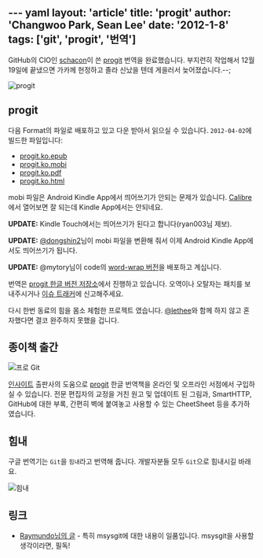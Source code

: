 --- yaml
layout: 'article'
title: 'progit'
author: 'Changwoo Park, Sean Lee'
date: '2012-1-8'
tags: ['git', 'progit', '번역']
---

GitHub의 CIO인 [schacon][]이 쓴 [progit][] 번역을 완료했습니다. 부지런히 작업해서 12월 19일에 끝냈으면 가카께 헌정하고 졸라 신났을 텐데 게을러서 늦어졌습니다.--;

![progit](/articles/2011/progit/progit.book-big.jpg)

## progit

다음 Format의 파일로 배포하고 있고 다운 받아서 읽으실 수 있습니다. `2012-04-02`에 빌드한 파일입니다:

 * [progit.ko.epub](http://dogfeet.github.io/progit/progit.ko.epub)
 * [progit.ko.mobi](http://dogfeet.github.io/progit/progit.ko.mobi)
 * [progit.ko.pdf](http://dogfeet.github.io/progit/progit.ko.pdf)
 * [progit.ko.html](http://git-scm.com/book/ko)

mobi 파일은 Android Kindle App에서 띄어쓰기가 안되는 문제가 있습니다. [Calibre][]에서 열어보면 잘 되는데 Kindle App에서는 안되네요.

**UPDATE:** Kindle Touch에서는 띄어쓰기가 된다고 합니다(ryan003님 제보).

**UPDATE:** [@dongshin2](https://github.com/dongshin2)님이 mobi 파일을 변환해 줘서 이제 Android Kindle App에서도 띄어쓰기가 됩니다.

**UPDATE:** @mytory님이 code의 [word-wrap 버전](http://mytory.net/archives/8707)을 배포하고 계십니다.

번역은 [progit 한글 버전 저장소][]에서 진행하고 있습니다. 오역이나 오탈자는 패치를 보내주시거나 [이슈 트래커][]에 신고해주세요.

다시 한번 동료의 힘을 몸소 체험한 프로젝트 였습니다. [@lethee](https://twitter.com/#!/lethee)와 함께 하지 않고 혼자했다면 결코 완주하지 못했을 겁니다.

## 종이책 출간

![프로 Git](http://www.insightbook.co.kr/wp-content/uploads/2013/04/표지-235x300.jpg)

[인사이트](http://www.insightbook.co.kr/) 출판사의 도움으로 [progit][] 한글 번역책을 온라인 및 오프라인 서점에서 구입하실 수 있습니다.
전문 편집자의 교정을 거친 원고 및 업데이트 된 그림과, SmartHTTP, GitHub에 대한 부록, 간편히 벽에 붙여놓고 사용할 수 있는 CheetSheet 등을 추가하였습니다.

## 힘내

구글 번역기는 `Git`을 `힘내`라고 번역해 줍니다. 개발자분들 모두 `Git`으로 힘내시길 바래요.

![힘내](/articles/2011/progit/git-.png)

## 링크

 * [Raymundo님의 글](http://gypark.pe.kr/wiki/Git) - 특히 msysgit에 대한 내용이 일품입니다. msysgit을 사용할 생각이라면, 필독!

[Calibre]: http://calibre-ebook.com/download
[GitHub]: http://github.com
[schacon]: http://github.com/schacon
[progit 한글 버전 저장소]: https://github.com/dogfeet/progit
[이슈 트래커]: https://github.com/dogfeet/progit/issues
[progit]: http://progit.org

